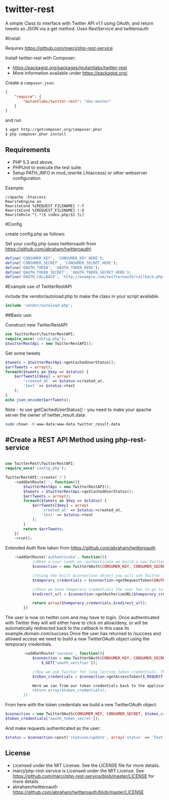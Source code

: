 twitter-rest
============

A simple Class to interface with Twitter API v1.1 using OAuth, and return tweets as JSON via a get method. Uses RestService and twitteroauth

#Install

Requires https://github.com/marcj/php-rest-service

Install twitter-rest with Composer:

 - https://packagist.org/packages/mutantlabs/twitter-rest
 - More information available under https://packagist.org/.

Create a `composer.json`:

```json
{
    "require": {
        "mutantlabs/twitter-rest": "dev-master"
    }
}
```

and run

```bash
$ wget http://getcomposer.org/composer.phar
$ php composer.phar install
```
Requirements
------------

 - PHP 5.3 and above.
 - PHPUnit to execute the test suite.
 - Setup PATH_INFO in mod_rewrite (.htaccess) or other webserver configuration

Example:
```
//apache .htaccess
RewriteEngine on
RewriteCond %{REQUEST_FILENAME} !-f
RewriteCond %{REQUEST_FILENAME} !-d
RewriteRule ^(.*)$ index.php/$1 [L]
```

#Config

create config.php as follows:

Set your config.php (uses twitteroauth from https://github.com/abraham/twitteroauth)

```php
define('CONSUMER_KEY', 'CONSUMER_KEY_HERE');
define('CONSUMER_SECRET', 'CONSUMER_SECRET_HERE');
define('OAUTH_TOKEN', 'OAUTH_TOKEN_HERE');
define('OAUTH_TOKEN_SECRET', 'OAUTH_TOKEN_SECRET_HERE');
define('OAUTH_CALLBACK', 'http://example.com/twitteroauth/callback.php');
```

#Example use of TwitterRestAPI

include the vendor/autoload.php to make the class in your script available.

```php
include 'vendor/autoload.php';
```

##Basic use:

Construct new TwitterRestAPI

```php
use TwitterRest\TwitterRestAPI;
require_once('config.php');
$twitterRestApi = new TwitterRestAPI();
```

Get some tweets
```php
$tweets = $twitterRestApi->getCachedUserStatus();
$arrTweets = array();
foreach($tweets as $key => $status) {
    $arrTweets[$key] = array(
        'created_at' => $status->created_at,
        'text' => $status->text
    );
}
echo json_encode($arrTweets);
```

Note - to use getCachedUserStatus() - you need to make your apache server the owner of twitter_result.data:

```bash
sudo chown -R www-data:www-data twitter_result.data
```
#Create a REST API Method using php-rest-service
----------

```php

use TwitterRest\TwitterRestAPI;
require_once('config.php');

TwitterRestAPI::create('/')
    ->addGetRoute('', function(){
        $twitterRestApi = new TwitterRestAPI();
        $tweets = $twitterRestApi->getCachedUserStatus();
        $arrTweets = array();
        foreach($tweets as $key => $status) {
            $arrTweets[$key] = array(
                'created_at' => $status->created_at,
                'text' => $status->text
            );
        }
        return $arrTweets;
    })
    ->run();
```

Extended Auth flow taken from https://github.com/abraham/twitteroauth

```php
    ->addGetRoute('authenticate', function(){
            //When a user lands on /authenticate we build a new TwitterOAuth object using the client credentials.
            $connection = new TwitterOAuth(CONSUMER_KEY, CONSUMER_SECRET);

            //Using the built $connection object you will ask Twitter for temporary credentials. The oauth_callback value is required.
            $temporary_credentials = $connection->getRequestToken(OAUTH_CALLBACK);

            //Once we have temporary credentials the user has to go to Twitter and authorize the app to access and updates their data.
            $redirect_url = $connection->getAuthorizeURL($temporary_credentials, FALSE);

            return array($temporary_credentials,$redirect_url);
        })
```

The user is now on twitter.com and may have to login. Once authenticated with Twitter they will will either have to click on allow/deny, or will be automatically redirected back to the callback in this case its example.domain.com/success
Once the user has returned to /success and allowed access we need to build a new TwitterOAuth object using the temporary credentials.

```php
        ->addGetRoute('success', function(){
            $connection = new TwitterOAuth(CONSUMER_KEY, CONSUMER_SECRET, $_GET['oauth_token'],
                $_GET['oauth_verifier']);

            //Now we ask Twitter for long lasting token credentials. These are specific to the application and user and will act like password to make future requests.
            $token_credentials = $connection->getAccessToken($_REQUEST['oauth_verifier']);

            Here we can from our token credentials back to the application (i'd suggest a more secure method of sending these than encoded JSON. but here for example):
            return array($token_credentials);
        })

```

From here with the token credentials we build a new TwitterOAuth object.

```php
$connection = new TwitterOAuth(CONSUMER_KEY, CONSUMER_SECRET, $token_credentials['oauth_token'],
$token_credentials['oauth_token_secret']);
```

And make requests authenticated as the user:

```php
$status = $connection->post('statuses/update', array('status' => 'Text of status here', 'in_reply_to_status_id' => 123456));
```

License
-------

 - Licensed under the MIT License. See the LICENSE file for more details.
 - marcj/php-rest-service is Licensed under the MIT License. See https://github.com/marcj/php-rest-service/blob/master/LICENSE for more details
 - abraham/twitteroauth https://github.com/abraham/twitteroauth/blob/master/LICENSE

